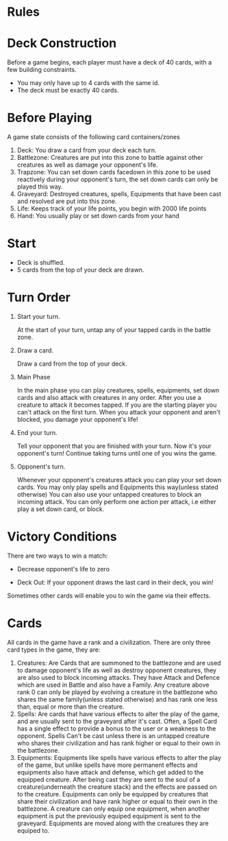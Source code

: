 # Rules

# Deck Construction

Before a game begins, each player must have a deck of 40 cards, with a few building constraints.

  * You may only have up to 4 cards with the same id.
  * The deck must be exactly 40 cards.

# Before Playing

A game state consists of the following card containers/zones
1. Deck: You draw a card from your deck each turn.
2. Battlezone: Creatures are put into this zone to battle against other creatures as well as damage your opponent's life.
3. Trapzone: You can set down cards facedown in this zone to be used reactively during your opponent's turn, the set down cards can only be played this way.
5. Graveyard: Destroyed creatures, spells, Equipments that have been cast and resolved are put into this zone.
6. Life: Keeps track of your life points, you begin with 2000 life points
7. Hand: You usually play or set down cards from your hand

# Start

  * Deck is shuffled.
  * 5 cards from the top of your deck are drawn.

# Turn Order

1. Start your turn.

   At the start of your turn, untap any of your tapped cards in the battle zone.

2. Draw a card.

   Draw a card from the top of your deck. 

3. Main Phase

   In the main phase you can play creatures, spells, equipments, set down cards and also attack with creatures in any order.
   After you use a creature to attack it becomes tapped.
   If you are the starting player you can't attack on the first turn.
   When you attack your opponent and aren't blocked, you damage your opponent's life!

4. End your turn.

   Tell your opponent that you are finished with your turn. Now it's your opponent's turn! Continue taking turns until one of you wins the game.
    
5. Opponent's turn.
   
   Whenever your opponent's creatures attack you can play your set down cards. You may only play spells and Equipments this way(unless stated otherwise)
   You can also use your untapped creatures to block an incoming attack.
   You can only perform one action per attack, i.e either play a set down card, or block.

# Victory Conditions

There are two ways to win a match:

  * Decrease opponent's life to zero

  * Deck Out: If your opponent draws the last card in their deck, you win!

Sometimes other cards will enable you to win the game via their effects. 

# Cards

All cards in the game have a rank and a civilization.
There are only three card types in the game, they are:
1. Creatures: Are Cards that are summoned to the battlezone and are used to damage opponent's life as well as destroy opponent creatures, 
              they are also used to block incoming attacks. 
              They have Attack and Defence which are used in Battle and also have a Family.
              Any creature above rank 0 can only be played by evolving a creature in the battlezone who shares the same family(unless stated otherwise)
              and has rank one less than, equal or more than the creature.
2. Spells: Are cards that have various effects to alter the play of the game, and are usually sent to the graveyard after it's cast.
           Often, a Spell Card has a single effect to provide a bonus to the user or a weakness to the opponent.
           Spells Can't be cast unless there is an untapped creature who shares their civilization and has rank higher or equal to their own in the battlezone.
3. Equipments: Equipments like spells have various effects to alter the play of the game, but unlike spells have more permanent effects and equipments also have attack and defense, which get added to the equipped creature.
               After being cast they are sent to the soul of a creature(underneath the creature stack) and the effects are passed on to the creature.
               Equipments can only be equipped by creatures that share their civilization and have rank higher or equal to their own in the battlezone.
               A creature can only equip one equipment, when another equipment is put the previously equiped equipment is sent to the graveyard.
               Equipments are moved along with the creatures they are equiped to.

